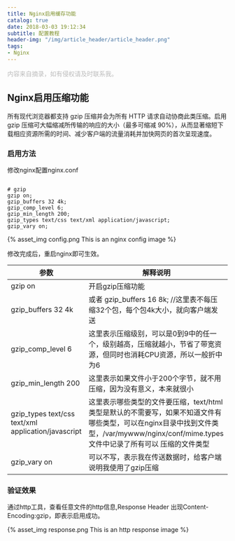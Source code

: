 ```yaml
---
title: Nginx启用缓存功能
catalog: true
date: 2018-03-03 19:12:34
subtitle: 配置教程
header-img: "/img/article_header/article_header.png"
tags:
- Nginx
---
```


<font color=#bbb>内容来自摘录，如有侵权请及时联系我。</font>

## Nginx启用压缩功能

所有现代浏览器都支持 gzip 压缩并会为所有 HTTP 请求自动协商此类压缩。启用 gzip 压缩可大幅缩减所传输的响应的大小（最多可缩减 90%），从而显著缩短下载相应资源所需的时间、减少客户端的流量消耗并加快网页的首次呈现速度。


### 启用方法

修改nginx配置nginx.conf


```

# gzip
gzip on;
gzip_buffers 32 4k;
gzip_comp_level 6;
gzip_min_length 200;
gzip_types text/css text/xml application/javascript;
gzip_vary on;

```

{% asset_img config.png This is an nginx config image %}

修改完成后，重启nginx即可生效。


参数 | 解释说明
---|---
gzip on | 开启gzip压缩功能
gzip_buffers 32 4k | 或者 gzip_buffers 16 8k;  //这里表不每压缩32个包，每个包4k大小，就向客户端发送
gzip_comp_level 6 | 这里表示压缩级别，可以是0到9中的任一个，级别越高，压缩就越小，节省了带宽资源，但同时也消耗CPU资源，所以一般折中为6
gzip_min_length 200 | 这里表示如果文件小于200个字节，就不用压缩，因为没有意义，本来就很小
gzip_types text/css text/xml application/javascript | 这里表示哪些类型的文件要压缩，text/html类型是默认的不需要写，如果不知道文件有哪些类型，可以在nginx目录中找到文件类型，/var/mywww/nginx/conf/mime.types 文件中记录了所有可以 压缩的文件类型
gzip_vary on | 可以不写，表示我在传送数据时，给客户端说明我使用了gzip压缩


### 验证效果 
通过http工具，查看任意文件的http信息,Response Header 出现Content-Encoding:gzip，即表示启用成功。

{% asset_img response.png This is an http response image %}
